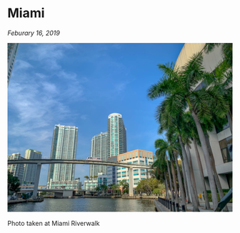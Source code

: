 # Miami

_Feburary 16, 2019_

![](../../../static/images/swan/journeys/IMG_2963.jpg)

Photo taken at Miami Riverwalk
